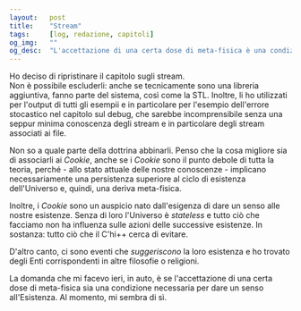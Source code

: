 ```yaml
---
layout:   post
title:    "Stream"
tags:     [log, redazione, capitoli]
og_img:   ""
og_desc:  "L'accettazione di una certa dose di meta-fisica è una condizione necessaria per dare un senso all'Esistenza?"
---
```


Ho deciso di ripristinare il capitolo sugli stream.  
Non è possibile escluderli: anche se tecnicamente sono una libreria aggiuntiva, fanno parte del sistema, così come la STL.
Inoltre, li ho utilizzati per l'output di tutti gli esempii e in particolare per l'esempio dell'errore stocastico nel capitolo sul debug, che sarebbe incomprensibile senza una seppur minima conoscenza degli stream e in particolare degli stream associati ai file.

Non so a quale parte della dottrina abbinarli.
Penso che la cosa migliore sia di associarli ai *Cookie*, anche se i *Cookie* sono il punto debole di tutta la teoria, perché - allo stato attuale delle nostre conoscenze - implicano necessariamente una persistenza superiore al ciclo di esistenza dell'Universo e, quindi, una deriva meta-fisica.  

Inoltre, i *Cookie* sono un auspicio nato dall'esigenza di dare un senso alle nostre esistenze.
Senza di loro l'Universo è *stateless* e tutto ciò che facciamo non ha influenza sulle azioni delle successive esistenze.
In sostanza: tutto ciò che il C'hi++ cerca di evitare.

D'altro canto, ci sono eventi che *suggeriscono* la loro esistenza e ho trovato degli Enti corrispondenti in altre filosofie o religioni.

La domanda che mi facevo ieri, in auto, è se l'accettazione di una certa dose di meta-fisica sia una condizione necessaria per dare un senso all'Esistenza.
Al momento, mi sembra di sì.
